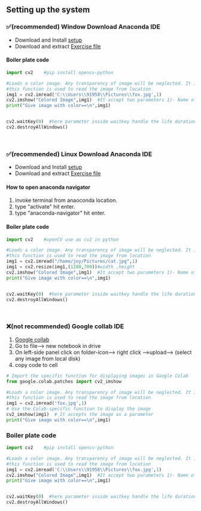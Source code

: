## Setting up the system 

### ✅(recommended) Window Download Anaconda IDE

- Download and Install [setup](https://www.anaconda.com/download/success)
- Download and extract [Exercise file](<../resource/image and video.zip>)

#### Boiler plate code 

```py
import cv2    #pip install opencv-python

#Loads a color image. Any transparency of image will be neglected. It is the default flag.
#this function is used to read the image from location
img1 = cv2.imread('C:\\Users\\91958\\Pictures\\fox.jpg',1)
cv2.imshow("Colored Image",img1)  #It accept two parameters 1)- Name of screen ,2) -  Image
print("Give image with color==\n",img1)


cv2.waitKey(0)  #here parameter inside waitkey handle the life duration of an image
cv2.destroyAllWindows()
```

<br>

### ✅(recommended) Linux Download Anaconda IDE

- Download and Install [setup](https://www.anaconda.com/download/success)
- Download and extract [Exercise file](<../resource/image and video.zip>)


#### How to open anaconda navigator

1. invoke terminal from anaoconda location.
2. type "activate" hit enter.
3. type "anaconda-navigator" hit enter.

#### Boiler plate code

```py
import cv2    #openCV use as cv2 in python

#Loads a color image. Any transparency of image will be neglected. It is the default flag.
#this function is used to read the image from location
img1 = cv2.imread("/home/joy/Pictures/cat.jpg",1)
img1 = cv2.resize(img1,(1280,700))#width ,height
cv2.imshow("Colored Image",img1)  #It accept two parameters 1)- Name of screen ,2) -  Image
print("Give image with color==\n",img1)


cv2.waitKey(0)  #here parameter inside waitkey handle the life duration of an image
cv2.destroyAllWindows()
```

<br>

### ❌(not recommended) Google collab IDE

1. [Google collab](https://colab.research.google.com/)
2. Go to file--> new notebook in drive
3. On left-side panel click on folder-icon--> right click -->upload--> (select any image from local disk)
4. copy code to cell

```py
# Import the specific function for displaying images in Google Colab
from google.colab.patches import cv2_imshow

#Loads a color image. Any transparency of image will be neglected. It is the default flag.
#this function is used to read the image from location
img1 = cv2.imread('fox.jpg',1)
# Use the Colab-specific function to display the image
cv2_imshow(img1)  # It accepts the image as a parameter
print("Give image with color==\n",img1)
```

### Boiler plate code

```py
import cv2    #pip install opencv-python

#Loads a color image. Any transparency of image will be neglected. It is the default flag.
#this function is used to read the image from location
img1 = cv2.imread('C:\\Users\\91958\\Pictures\\fox.jpg',1)
cv2.imshow("Colored Image",img1)  #It accept two parameters 1)- Name of screen ,2) -  Image
print("Give image with color==\n",img1)


cv2.waitKey(0)  #here parameter inside waitkey handle the life duration of an image
cv2.destroyAllWindows()
```
